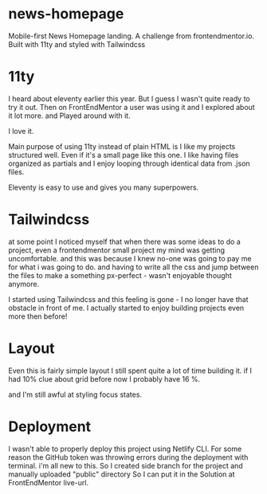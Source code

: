 # news-homepage

Mobile-first News Homepage landing. A challenge from frontendmentor.io. Built with 11ty and styled with Tailwindcss

# 11ty

I heard about eleventy earlier this year. But I guess I wasn't quite ready to try it out. Then on FrontEndMentor a user was using it and I explored about it lot more. and Played around with it.

I love it.

Main purpose of using 11ty instead of plain HTML is I like my projects structured well. Even if it's a small page like this one.
I like having files organized as partials and I enjoy looping through identical data from .json files.

Eleventy is easy to use and gives you many superpowers.

# Tailwindcss

at some point I noticed myself that when there was some ideas to do a project, even a frontendmentor small project
my mind was getting uncomfortable. and this was because I knew no-one was going to pay me for what i was going to do. and having to
write all the css and jump between the files to make a something px-perfect - wasn't enjoyable thought anymore.

I started using Tailwindcss and this feeling is gone - I no longer have that obstacle in front of me. I actually started to enjoy
building projects even more then before!

# Layout

Even this is fairly simple layout I still spent quite a lot of time building it. if I had 10% clue about grid before now I probably have 16 %.

and I'm still awful at styling focus states.

# Deployment

I wasn't able to properly deploy this project using Netlify CLI. For some reason the GitHub token was throwing errors during the deployment with terminal.
i'm all new to this. So I created side branch for the project and manually uploaded "public" directory So I can put it in the Solution at FrontEndMentor live-url.
